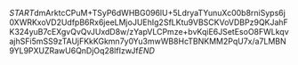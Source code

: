 $START$dmArktcCPuM+TSyP6dWHBG096lU+5LdryaTYunuXc00b8rniSyps6j0XWRKxoVD2UdfpB6Rx6jeeLMjoJUEhIg2SfLKtu9VBSCKVoVDBPz9QKJahFK324yuB7cEXgvQvQvJUxdD8w/zYapVLCPmze+bvKqiE6JSetEsoO8FWLkqvajhSFi5mSS9zTAUjFKkKGkmn7y0Yu3mwWB8HcTBNKMM2PqU7x/a7LMBN9YL9PXUZRawU6QnDjOq28lfIzwJf$END$